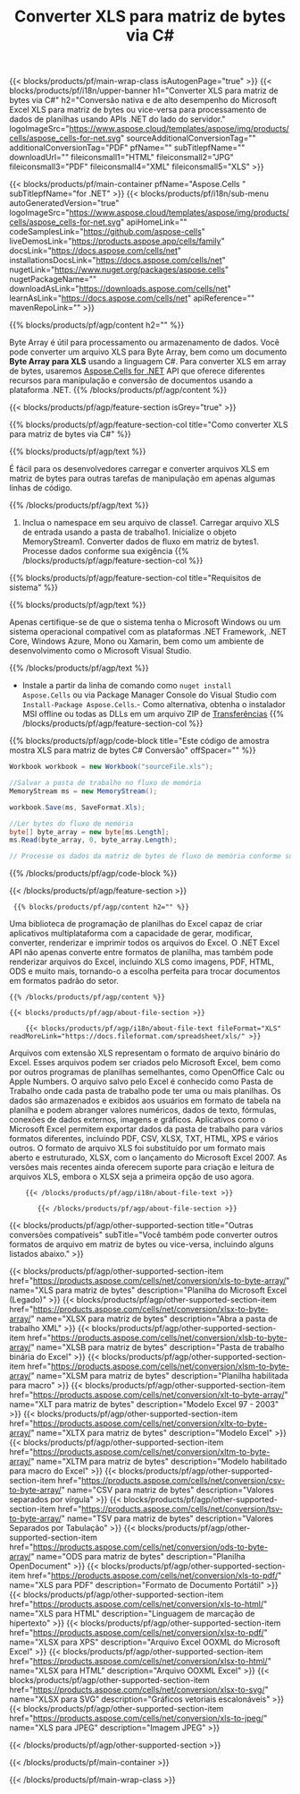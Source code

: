 ﻿---
title: Converter XLS para matriz de bytes via C# 
weight: 7690
url: /pt/net/conversion/xls-to-byte-array/ 
description: C# Código de amostra para conversão de XLS para matriz de bytes. Use este código para conversão de Excel XLS para Byte Array em VB.NET, Asp.NET ou qualquer aplicativo baseado em .NET.
---
{{< blocks/products/pf/main-wrap-class isAutogenPage="true" >}}
{{< blocks/products/pf/i18n/upper-banner h1="Converter XLS para matriz de bytes via C#" h2="Conversão nativa e de alto desempenho do Microsoft Excel XLS para matriz de bytes ou vice-versa para processamento de dados de planilhas usando APIs .NET do lado do servidor." logoImageSrc="https://www.aspose.cloud/templates/aspose/img/products/cells/aspose_cells-for-net.svg" sourceAdditionalConversionTag="" additionalConversionTag="PDF" pfName="" subTitlepfName="" downloadUrl="" fileiconsmall1="HTML" fileiconsmall2="JPG" fileiconsmall3="PDF" fileiconsmall4="XML" fileiconsmall5="XLS" >}}

{{< blocks/products/pf/main-container pfName="Aspose.Cells " subTitlepfName="for .NET" >}}
{{< blocks/products/pf/i18n/sub-menu autoGeneratedVersion="true" logoImageSrc="https://www.aspose.cloud/templates/aspose/img/products/cells/aspose_cells-for-net.svg" apiHomeLink="" codeSamplesLink="https://github.com/aspose-cells" liveDemosLink="https://products.aspose.app/cells/family" docsLink="https://docs.aspose.com/cells/net" installationsDocsLink="https://docs.aspose.com/cells/net" nugetLink="https://www.nuget.org/packages/aspose.cells" nugetPackageName="" downloadAsLink="https://downloads.aspose.com/cells/net" learnAsLink="https://docs.aspose.com/cells/net" apiReference="" mavenRepoLink="" >}}

{{% blocks/products/pf/agp/content h2="" %}}

 Byte Array é útil para processamento ou armazenamento de dados. Você pode converter um arquivo XLS para Byte Array, bem como um documento **Byte Array para XLS** usando a linguagem C#. Para converter XLS em array de bytes, usaremos
 [Aspose.Cells for .NET](https://products.aspose.com/cells/net) 
 API que oferece diferentes recursos para manipulação e conversão de documentos usando a plataforma .NET. 
{{% /blocks/products/pf/agp/content %}}

{{< blocks/products/pf/agp/feature-section isGrey="true" >}}

{{% blocks/products/pf/agp/feature-section-col title="Como converter XLS para matriz de bytes via C#" %}}

{{% blocks/products/pf/agp/text %}}

 É fácil para os desenvolvedores carregar e converter arquivos XLS em matriz de bytes para outras tarefas de manipulação em apenas algumas linhas de código.

{{% /blocks/products/pf/agp/text %}}

1. Inclua o namespace em seu arquivo de classe1. Carregar arquivo XLS de entrada usando a pasta de trabalho1. Inicialize o objeto MemoryStream1. Converter dados de fluxo em matriz de bytes1. Processe dados conforme sua exigência
{{% /blocks/products/pf/agp/feature-section-col %}}

{{% blocks/products/pf/agp/feature-section-col title="Requisitos de sistema" %}}

{{% blocks/products/pf/agp/text %}}

 Apenas certifique-se de que o sistema tenha o Microsoft Windows ou um sistema operacional compatível com as plataformas .NET Framework, .NET Core, Windows Azure, Mono ou Xamarin, bem como um ambiente de desenvolvimento como o Microsoft Visual Studio. 

{{% /blocks/products/pf/agp/text %}}

- Instale a partir da linha de comando como <code>nuget install Aspose.Cells</code> ou via Package Manager Console do Visual Studio com <code>Install-Package Aspose.Cells</code>.- Como alternativa, obtenha o instalador MSI offline ou todas as DLLs em um arquivo ZIP de <a href="https://downloads.aspose.com/cells/net">Transferências</a>
{{% /blocks/products/pf/agp/feature-section-col %}}

{{% blocks/products/pf/agp/code-block title="Este código de amostra mostra XLS para matriz de bytes C# Conversão" offSpacer="" %}}

```cs
Workbook workbook = new Workbook("sourceFile.xls");

//Salvar a pasta de trabalho no fluxo de memória
MemoryStream ms = new MemoryStream();

workbook.Save(ms, SaveFormat.Xls);

//Ler bytes do fluxo de memória
byte[] byte_array = new byte[ms.Length];
ms.Read(byte_array, 0, byte_array.Length);

// Processe os dados da matriz de bytes de fluxo de memória conforme sua necessidade 


```

{{% /blocks/products/pf/agp/code-block %}}

{{< /blocks/products/pf/agp/feature-section >}}

<!-- aboutfile Starts -->
      
     {{% blocks/products/pf/agp/content h2="" %}}

Uma biblioteca de programação de planilhas do Excel capaz de criar aplicativos multiplataforma com a capacidade de gerar, modificar, converter, renderizar e imprimir todos os arquivos do Excel. O .NET Excel API não apenas converte entre formatos de planilha, mas também pode renderizar arquivos do Excel, incluindo XLS como imagens, PDF, HTML, ODS e muito mais, tornando-o a escolha perfeita para trocar documentos em formatos padrão do setor.



    {{% /blocks/products/pf/agp/content %}}

    {{< blocks/products/pf/agp/about-file-section >}}

        {{< blocks/products/pf/agp/i18n/about-file-text fileFormat="XLS" readMoreLink="https://docs.fileformat.com/spreadsheet/xls/" >}}
Arquivos com extensão XLS representam o formato de arquivo binário do Excel. Esses arquivos podem ser criados pelo Microsoft Excel, bem como por outros programas de planilhas semelhantes, como OpenOffice Calc ou Apple Numbers. O arquivo salvo pelo Excel é conhecido como Pasta de Trabalho onde cada pasta de trabalho pode ter uma ou mais planilhas. Os dados são armazenados e exibidos aos usuários em formato de tabela na planilha e podem abranger valores numéricos, dados de texto, fórmulas, conexões de dados externos, imagens e gráficos. Aplicativos como o Microsoft Excel permitem exportar dados da pasta de trabalho para vários formatos diferentes, incluindo PDF, CSV, XLSX, TXT, HTML, XPS e vários outros. O formato de arquivo XLS foi substituído por um formato mais aberto e estruturado, XLSX, com o lançamento do Microsoft Excel 2007. As versões mais recentes ainda oferecem suporte para criação e leitura de arquivos XLS, embora o XLSX seja a primeira opção de uso agora.

        {{< /blocks/products/pf/agp/i18n/about-file-text >}}

           {{< /blocks/products/pf/agp/about-file-section >}}

<!-- aboutfile Ends -->

{{< blocks/products/pf/agp/other-supported-section title="Outras conversões compatíveis" subTitle="Você também pode converter outros formatos de arquivo em matriz de bytes ou vice-versa, incluindo alguns listados abaixo." >}}

{{< blocks/products/pf/agp/other-supported-section-item href="https://products.aspose.com/cells/net/conversion/xls-to-byte-array/" name="XLS para matriz de bytes" description="Planilha do Microsoft Excel (Legado)" >}} {{< blocks/products/pf/agp/other-supported-section-item href="https://products.aspose.com/cells/net/conversion/xlsx-to-byte-array/" name="XLSX para matriz de bytes" description="Abra a pasta de trabalho XML" >}} {{< blocks/products/pf/agp/other-supported-section-item href="https://products.aspose.com/cells/net/conversion/xlsb-to-byte-array/" name="XLSB para matriz de bytes" description="Pasta de trabalho binária do Excel" >}} {{< blocks/products/pf/agp/other-supported-section-item href="https://products.aspose.com/cells/net/conversion/xlsm-to-byte-array/" name="XLSM para matriz de bytes" description="Planilha habilitada para macro" >}} {{< blocks/products/pf/agp/other-supported-section-item href="https://products.aspose.com/cells/net/conversion/xlt-to-byte-array/" name="XLT para matriz de bytes" description="Modelo Excel 97 - 2003" >}} {{< blocks/products/pf/agp/other-supported-section-item href="https://products.aspose.com/cells/net/conversion/xltx-to-byte-array/" name="XLTX para matriz de bytes" description="Modelo Excel" >}} {{< blocks/products/pf/agp/other-supported-section-item href="https://products.aspose.com/cells/net/conversion/xltm-to-byte-array/" name="XLTM para matriz de bytes" description="Modelo habilitado para macro do Excel" >}} {{< blocks/products/pf/agp/other-supported-section-item href="https://products.aspose.com/cells/net/conversion/csv-to-byte-array/" name="CSV para matriz de bytes" description="Valores separados por vírgula" >}} {{< blocks/products/pf/agp/other-supported-section-item href="https://products.aspose.com/cells/net/conversion/tsv-to-byte-array/" name="TSV para matriz de bytes" description="Valores Separados por Tabulação" >}} {{< blocks/products/pf/agp/other-supported-section-item href="https://products.aspose.com/cells/net/conversion/ods-to-byte-array/" name="ODS para matriz de bytes" description="Planilha OpenDocument" >}} {{< blocks/products/pf/agp/other-supported-section-item href="https://products.aspose.com/cells/net/conversion/xls-to-pdf/" name="XLS para PDF" description="Formato de Documento Portátil" >}} {{< blocks/products/pf/agp/other-supported-section-item href="https://products.aspose.com/cells/net/conversion/xls-to-html/" name="XLS para HTML" description="Linguagem de marcação de hipertexto" >}} {{< blocks/products/pf/agp/other-supported-section-item href="https://products.aspose.com/cells/net/conversion/xlsx-to-pdf/" name="XLSX para XPS" description="Arquivo Excel OOXML do Microsoft Excel" >}} {{< blocks/products/pf/agp/other-supported-section-item href="https://products.aspose.com/cells/net/conversion/xlsx-to-html/" name="XLSX para HTML" description="Arquivo OOXML Excel" >}} {{< blocks/products/pf/agp/other-supported-section-item href="https://products.aspose.com/cells/net/conversion/xlsx-to-svg/" name="XLSX para SVG" description="Gráficos vetoriais escalonáveis" >}} {{< blocks/products/pf/agp/other-supported-section-item href="https://products.aspose.com/cells/net/conversion/xls-to-jpeg/" name="XLS para JPEG" description="Imagem JPEG" >}} 

{{< /blocks/products/pf/agp/other-supported-section >}}

{{< /blocks/products/pf/main-container >}}
    
{{< /blocks/products/pf/main-wrap-class >}}